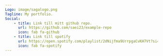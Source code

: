 ```yaml
---
Logo: image/sagalogo.png
Tagline: My portfolio.
Social:
    - title: Link till mitt github repo.
      url: https://github.com/saei23/example-repo
      icon: fab fa-github
    - title: Link till spotify
      url: https://open.spotify.com/playlist/2dNijfma9UrrpgaCvKH7Vt?si=ce92b109ac224216
      icon: fab fa-spotify
---
```

